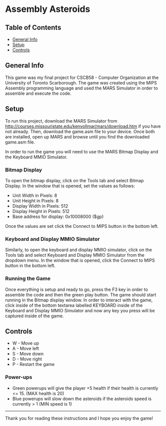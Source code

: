 # Assembly Asteroids
## Table of Contents
* [General Info](#general-info)
* [Setup](#setup)
* [Controls](#controls)

## General Info
This game was my final project for CSCB58 - Computer Organization at the University of Toronto Scarborough. The game was created using the MIPS Assembly programming language and used the MARS Simulator in order to assemble and execute the code.


## Setup
To run this project, download the MARS Simulator from http://courses.missouristate.edu/kenvollmar/mars/download.htm if you have not already. Then, download the game.asm file to your device. Once both are installed, open up MARS and browse until you find the downloaded game.asm file.

In order to run the game you will need to use the MARS Bitmap Display and the Keyboard MMIO Simulator.

### Bitmap Display
To open the bitmap display, click on the Tools tab and select Bitmap Display. In the window that is opened, set the values as follows:

* Unit Width in Pixels: 8
* Unit Height in Pixels: 8
* Display Width in Pixels: 512
* Display Height in Pixels: 512
* Base address for display: 0x10008000 ($gp)

Once the values are set click the Connect to MIPS button in the bottom left.

### Keyboard and Display MMIO Simulator
Similarly, to open the keyboard and display MMIO simulator, click on the Tools tab and select Keyboard and Display MMIO Simulator from the dropdown menu. In the window that is opened, click the Connect to MIPS button in the bottom left.

### Running the Game
Once everything is setup and ready to go, press the F3 key in order to assemble the code and then the green play button. The game should start running in the Bitmap display window. In order to interact with the game, click inside of the bottom textarea labelled KEYBOARD inside of the Keyboard and Display MMIO Simulator and now any key you press will be captured inside of the game.

## Controls
* W - Move up
* A - Move left
* S - Move down
* D - Move right
* P - Restart the game

### Power-ups
* Green powerups will give the player +5 health if their health is currently <= 15. (MAX health is 20)
* Blue powerups will slow down the asteroids if the asteroids speed is currently > 1 (MIN speed is 1)

----
Thank you for reading these instructions and I hope you enjoy the game!
